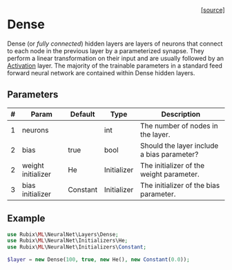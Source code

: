 <span style="float:right;"><a href="https://github.com/RubixML/RubixML/blob/master/src/NeuralNet/Layers/Dense.php">[source]</a></span>

# Dense
Dense (or *fully connected*) hidden layers are layers of neurons that connect to each node in the previous layer by a parameterized synapse. They perform a linear transformation on their input and are usually followed by an [Activation](activation.md) layer. The majority of the trainable parameters in a standard feed forward neural network are contained within Dense hidden layers.

## Parameters
| # | Param | Default | Type | Description |
|---|---|---|---|---|
| 1 | neurons | | int | The number of nodes in the layer. |
| 2 | bias | true | bool | Should the layer include a bias parameter? |
| 2 | weight initializer | He | Initializer | The initializer of the weight parameter. |
| 3 | bias initializer | Constant | Initializer | The initializer of the bias parameter. |

## Example
```php
use Rubix\ML\NeuralNet\Layers\Dense;
use Rubix\ML\NeuralNet\Initializers\He;
use Rubix\ML\NeuralNet\Initializers\Constant;

$layer = new Dense(100, true, new He(), new Constant(0.0));
```